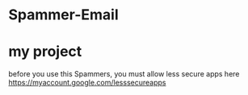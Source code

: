 # Spammer-Email
# my project

before you use this Spammers, you must allow less secure apps here https://myaccount.google.com/lesssecureapps
